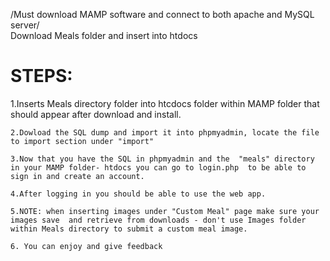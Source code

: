 /Must download MAMP software and connect to both apache and MySQL server/ <br>
Download Meals folder and insert into htdocs

<h1>STEPS:</h1>

  <p>1.Inserts Meals directory folder into htcdocs folder within MAMP folder that should appear after download and install.
    
    2.Dowload the SQL dump and import it into phpmyadmin, locate the file to import section under "import"
    
    3.Now that you have the SQL in phpmyadmin and the  "meals" directory in your MAMP folder- htdocs you can go to login.php  to be able to sign in and create an account.
    
    4.After logging in you should be able to use the web app.
    
    5.NOTE: when inserting images under "Custom Meal" page make sure your images save  and retrieve from downloads - don't use Images folder within Meals directory to submit a custom meal image.
      
    6. You can enjoy and give feedback
  </p>
